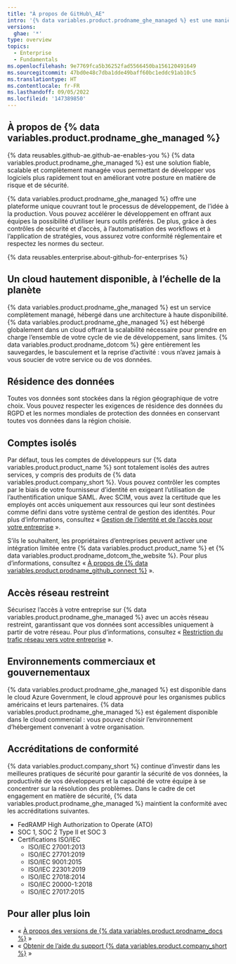 ```yaml
---
title: "À propos de GitHub\_AE"
intro: '{% data variables.product.prodname_ghe_managed %} est une manière à sécurité renforcée et conforme d’utiliser {% data variables.product.prodname_dotcom %} dans le cloud.'
versions:
  ghae: '*'
type: overview
topics:
  - Enterprise
  - Fundamentals
ms.openlocfilehash: 9e7769fca5b36252fad5566450ba156120491649
ms.sourcegitcommit: 47bd0e48c7dba1dde49baff60bc1eddc91ab10c5
ms.translationtype: HT
ms.contentlocale: fr-FR
ms.lasthandoff: 09/05/2022
ms.locfileid: '147389850'
---
```

## À propos de {% data variables.product.prodname_ghe_managed %}

{% data reusables.github-ae.github-ae-enables-you %} {% data variables.product.prodname_ghe_managed %} est une solution fiable, scalable et complètement managée vous permettant de développer vos logiciels plus rapidement tout en améliorant votre posture en matière de risque et de sécurité.

{% data variables.product.prodname_ghe_managed %} offre une plateforme unique couvrant tout le processus de développement, de l’idée à la production. Vous pouvez accélérer le développement en offrant aux équipes la possibilité d’utiliser leurs outils préférés. De plus, grâce à des contrôles de sécurité et d’accès, à l’automatisation des workflows et à l’application de stratégies, vous assurez votre conformité réglementaire et respectez les normes du secteur. 

{% data reusables.enterprise.about-github-for-enterprises %}

## Un cloud hautement disponible, à l’échelle de la planète

{% data variables.product.prodname_ghe_managed %} est un service complètement managé, hébergé dans une architecture à haute disponibilité. {% data variables.product.prodname_ghe_managed %} est hébergé globalement dans un cloud offrant la scalabilité nécessaire pour prendre en charge l’ensemble de votre cycle de vie de développement, sans limites. {% data variables.product.prodname_dotcom %} gère entièrement les sauvegardes, le basculement et la reprise d’activité : vous n’avez jamais à vous soucier de votre service ou de vos données. 

## Résidence des données

Toutes vos données sont stockées dans la région géographique de votre choix. Vous pouvez respecter les exigences de résidence des données du RGPD et les normes mondiales de protection des données en conservant toutes vos données dans la région choisie.

## Comptes isolés

Par défaut, tous les comptes de développeurs sur {% data variables.product.product_name %} sont totalement isolés des autres services, y compris des produits de {% data variables.product.company_short %}. Vous pouvez contrôler les comptes par le biais de votre fournisseur d’identité en exigeant l’utilisation de l’authentification unique SAML. Avec SCIM, vous avez la certitude que les employés ont accès uniquement aux ressources qui leur sont destinées comme défini dans votre système central de gestion des identités. Pour plus d’informations, consultez « [Gestion de l’identité et de l’accès pour votre entreprise](/admin/authentication/managing-identity-and-access-for-your-enterprise) ».

S’ils le souhaitent, les propriétaires d’entreprises peuvent activer une intégration limitée entre {% data variables.product.product_name %} et {% data variables.product.prodname_dotcom_the_website %}. Pour plus d’informations, consultez « [À propos de {% data variables.product.prodname_github_connect %}](/admin/configuration/configuring-github-connect/about-github-connect) ».

## Accès réseau restreint

Sécurisez l’accès à votre entreprise sur {% data variables.product.prodname_ghe_managed %} avec un accès réseau restreint, garantissant que vos données sont accessibles uniquement à partir de votre réseau. Pour plus d’informations, consultez « [Restriction du trafic réseau vers votre entreprise](/admin/configuration/restricting-network-traffic-to-your-enterprise) ».

## Environnements commerciaux et gouvernementaux

{% data variables.product.prodname_ghe_managed %} est disponible dans le cloud Azure Government, le cloud approuvé pour les organismes publics américains et leurs partenaires. {% data variables.product.prodname_ghe_managed %} est également disponible dans le cloud commercial : vous pouvez choisir l’environnement d’hébergement convenant à votre organisation.

## Accréditations de conformité

{% data variables.product.company_short %} continue d’investir dans les meilleures pratiques de sécurité pour garantir la sécurité de vos données, la productivité de vos développeurs et la capacité de votre équipe à se concentrer sur la résolution des problèmes. Dans le cadre de cet engagement en matière de sécurité, {% data variables.product.prodname_ghe_managed %} maintient la conformité avec les accréditations suivantes.

- FedRAMP High Authorization to Operate (ATO)
- SOC 1, SOC 2 Type II et SOC 3
- Certifications ISO/IEC
   - ISO/IEC 27001:2013 
   - ISO/IEC 27701:2019
   - ISO/IEC 9001:2015
   - ISO/IEC 22301:2019 
   - ISO/IEC 27018:2014 
   - ISO/IEC 20000-1:2018 
   - ISO/IEC 27017:2015

## Pour aller plus loin

- « [À propos des versions de {% data variables.product.prodname_docs %}](/get-started/learning-about-github/about-versions-of-github-docs) »
- « [Obtenir de l’aide du support {% data variables.product.company_short %}](/admin/enterprise-support/receiving-help-from-github-support) »
